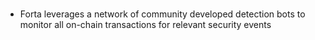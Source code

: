 #

* Forta leverages a network of community developed detection bots to monitor all on-chain transactions for relevant security events
